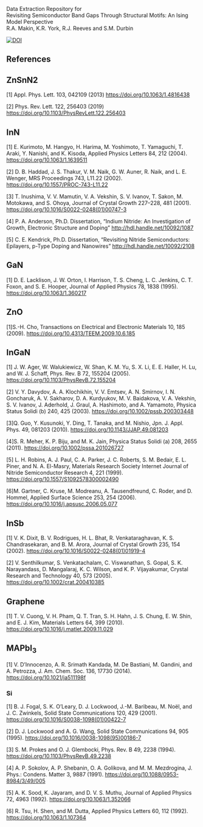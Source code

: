 Data Extraction Repository for \
Revisiting Semiconductor Band Gaps Through Structural Motifs: An Ising
Model Perspective \
R.A. Makin, K.R. York, R.J. Reeves and S.M. Durbin

[![DOI](https://zenodo.org/badge/247144262.svg)](https://zenodo.org/badge/latestdoi/247144262)


## References

## ZnSnN2

[1] Appl. Phys. Lett. 103, 042109 (2013)
https://doi.org/10.1063/1.4816438

[2] Phys. Rev. Lett. 122, 256403 (2019)
 https://doi.org/10.1103/PhysRevLett.122.256403

## InN

[1] E. Kurimoto, M. Hangyo, H. Harima, M. Yoshimoto, T. Yamaguchi, T. Araki, Y. Nanishi, and K. Kisoda, Applied Physics Letters 84, 212 (2004).
https://doi.org/10.1063/1.1639511

[2] D. B. Haddad, J. S. Thakur, V. M. Naik, G. W. Auner, R. Naik, and L. E. Wenger, MRS Proceedings 743, L11.22 (2002).
https://doi.org/10.1557/PROC-743-L11.22

[3] T. Inushima, V. V. Mamutin, V. A. Vekshin, S. V. Ivanov, T. Sakon, M. Motokawa, and S. Ohoya, Journal of Crystal Growth 227–228, 481 (2001).
https://doi.org/10.1016/S0022-0248(01)00747-3

[4] P. A. Anderson, Ph.D. Dissertation, “Indium Nitride: An Investigation of Growth, Electronic Structure and Doping”
http://hdl.handle.net/10092/1087

[5] C. E. Kendrick, Ph.D. Dissertation, “Revisiting Nitride Semiconductors: Epilayers, p-Type Doping and Nanowires”
http://hdl.handle.net/10092/2108

## GaN
[1] D. E. Lacklison, J. W. Orton, I. Harrison, T. S. Cheng, L. C. Jenkins, C. T. Foxon, and S. E. Hooper, Journal of Applied Physics 78, 1838 (1995).
https://doi.org/10.1063/1.360217

## ZnO

[1]S.-H. Cho, Transactions on Electrical and Electronic Materials 10, 185 (2009).
https://doi.org/10.4313/TEEM.2009.10.6.185


## InGaN

[1] J. W. Ager, W. Walukiewicz, W. Shan, K. M. Yu, S. X. Li, E. E. Haller, H. Lu, and W. J. Schaff, Phys. Rev. B 72, 155204 (2005).
https://doi.org/10.1103/PhysRevB.72.155204

[2] V. Y. Davydov, A. A. Klochikhin, V. V. Emtsev, A. N. Smirnov, I. N. Goncharuk, A. V. Sakharov, D. A. Kurdyukov, M. V. Baidakova, V. A. Vekshin, S. V. Ivanov, J. Aderhold, J. Graul, A. Hashimoto, and A. Yamamoto, Physica Status Solidi (b) 240, 425 (2003).
https://doi.org/10.1002/pssb.200303448

[3]Q. Guo, Y. Kusunoki, Y. Ding, T. Tanaka, and M. Nishio, Jpn. J. Appl. Phys. 49, 081203 (2010).
https://doi.org/10.1143/JJAP.49.081203

[4]S. R. Meher, K. P. Biju, and M. K. Jain, Physica Status Solidi (a) 208, 2655 (2011).
https://doi.org/10.1002/pssa.201026727

[5] L. H. Robins, A. J. Paul, C. A. Parker, J. C. Roberts, S. M. Bedair, E. L. Piner, and N. A. El-Masry, Materials Research Society Internet Journal of Nitride Semiconductor Research 4, 221 (1999).
https://doi.org/10.1557/S1092578300002490

[6]M. Gartner, C. Kruse, M. Modreanu, A. Tausendfreund, C. Roder, and D. Hommel, Applied Surface Science 253, 254 (2006).
https://doi.org/10.1016/j.apsusc.2006.05.077



## InSb

[1] V. K. Dixit, B. V. Rodrigues, H. L. Bhat, R. Venkataraghavan, K. S. Chandrasekaran, and B. M. Arora, Journal of Crystal Growth 235, 154 (2002).
https://doi.org/10.1016/S0022-0248(01)01919-4

[2] V. Senthilkumar, S. Venkatachalam, C. Viswanathan, S. Gopal, S. K. Narayandass, D. Mangalaraj, K. C. Wilson, and K. P. Vijayakumar, Crystal Research and Technology 40, 573 (2005).
https://doi.org/10.1002/crat.200410385



## Graphene

[1] T. V. Cuong, V. H. Pham, Q. T. Tran, S. H. Hahn, J. S. Chung, E. W. Shin, and E. J. Kim, Materials Letters 64, 399 (2010).
https://doi.org/10.1016/j.matlet.2009.11.029


## MAPbI<sub>3</sub>

[1] V. D’Innocenzo, A. R. Srimath Kandada, M. De Bastiani, M. Gandini, and A. Petrozza, J. Am. Chem. Soc. 136, 17730 (2014).\
https://doi.org/10.1021/ja511198f

### Si

[1] B. J. Fogal, S. K. O’Leary, D. J. Lockwood, J.-M. Baribeau, M. Noël, and J. C. Zwinkels, Solid State Communications 120, 429 (2001).
https://doi.org/10.1016/S0038-1098(01)00422-7

[2] D. J. Lockwood and A. G. Wang, Solid State Communications 94, 905 (1995).
https://doi.org/10.1016/0038-1098(95)00186-7

[3] S. M. Prokes and O. J. Glembocki, Phys. Rev. B 49, 2238 (1994).
https://doi.org/10.1103/PhysRevB.49.2238

[4] A. P. Sokolov, A. P. Shebanin, O. A. Golikova, and M. M. Mezdrogina, J. Phys.: Condens. Matter 3, 9887 (1991).
https://doi.org/10.1088/0953-8984/3/49/005

[5] A. K. Sood, K. Jayaram, and D. V. S. Muthu, Journal of Applied Physics 72, 4963 (1992).
https://doi.org/10.1063/1.352066


[6] R. Tsu, H. Shen, and M. Dutta, Applied Physics Letters 60, 112 (1992).
https://doi.org/10.1063/1.107364
